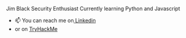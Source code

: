 

Jim Black
Security Enthusiast
Currently learning Python and Javascript
- 📫 You can reach me on<a href=https://www.linkedin.com/in/the-jim-black/> Linkedin</a>
- or on <a href=https://tryhackme.com/p/islasec> TryHackMe </a>
<!---

--->
